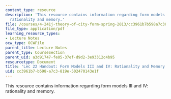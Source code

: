 ```yaml
---
content_type: resource
description: 'This resource contains information regarding form models III and IV:
  rationality and memory.'
file: /courses/4-241j-theory-of-city-form-spring-2013/cc3961b7b598a7c3819e502470143e1f_MIT4_241JS13_handout22.pdf
file_type: application/pdf
learning_resource_types:
- Lecture Notes
ocw_type: OCWFile
parent_title: Lecture Notes
parent_type: CourseSection
parent_uid: a3d91747-fe05-37ef-d9d2-3e93312c4b95
resourcetype: Document
title: 'Lec 22 Handout: Form Models III and IV: Rationality and Memory'
uid: cc3961b7-b598-a7c3-819e-502470143e1f
---
```

This resource contains information regarding form models III and IV: rationality and memory.

